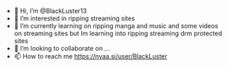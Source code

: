 - 👋 Hi, I’m @BlackLuster13
- 👀 I’m interested in ripping streaming sites
- 🌱 I’m currently learning on ripping manga and music and some videos on streaming sites but Im learning into ripping streaming drm protected sites
- 💞️ I’m looking to collaborate on ...
- 📫 How to reach me https://nyaa.si/user/BlackLuster

<!---
BlackLuster13/BlackLuster13 is a ✨ special ✨ repository because its `README.md` (this file) appears on your GitHub profile.
You can click the Preview link to take a look at your changes.
--->
